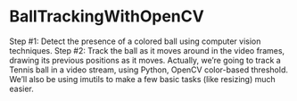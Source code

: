 # BallTrackingWithOpenCV
Step #1: Detect the presence of a colored ball using computer vision techniques. 
Step #2: Track the ball as it moves around in the video frames, drawing its previous positions as it moves.
Actually, we’re going to track a Tennis ball in a video stream, using Python, OpenCV color-based threshold.
We’ll also be using imutils to make a few basic tasks (like resizing) much easier.
